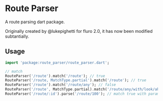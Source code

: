 # Route Parser

A route parsing dart package.

Originally created by @lukepighetti for fluro 2.0, it has now been modified subtantially.

## Usage


```dart
import 'package:route_parser/route_parser.dart';

// match 
RouteParser('/route').match('/route'); // true
RouteParser('/route, MatchType.partial').match('/route'); // true
RouteParser('/route').match('/route/any'); // false
RouteParser('/route', MatchType.partial).match('/route/any/with/look/ahead'); //true
RouteParser('/route/:id').parse('/route/100'); // match true with params['id'] = 100
```

